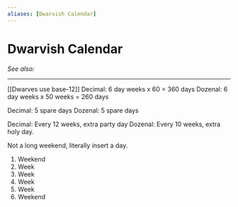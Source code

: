 ```yaml
---
aliases: [Dwarvish Calendar]
---
```

# Dwarvish Calendar
*See also:* 
___
[[Dwarves use base-12]]
Decimal: 6 day weeks x 60 = 360 days 
Dozenal: 6 day weeks x 50 weeks = 260 days 

Decimal: 5 spare days 
Dozenal: 5 spare days 

Decimal: Every 12 weeks, extra party day 
Dozenal: Every 10 weeks, extra holy day.

 Not a long weekend, literally insert a day.

1. Weekend 
2. Week 
3. Week
4. Week
5. Week
6. Weekend 